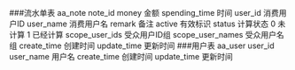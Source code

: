 ###流水单表 aa_note
	note_id 
	money 金额
	spending_time 时间
	user_id 消费用户ID
	user_name 消费用户名
	remark 备注
	active 有效标识
	status 计算状态 0 未计算 1 已经计算
	scope_user_ids 受众用户ID组
	scope_user_names 受众用户名组
	create_time 创建时间
	update_time 更新时间
###用户表 aa_user
	user_id
	user_name 用户名
	create_time 创建时间
	update_time 更新时间	
